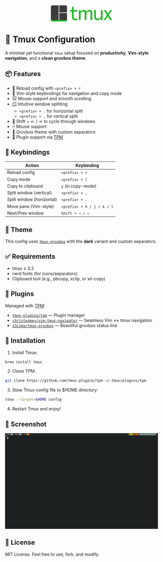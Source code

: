 <p align="center">
  <img src="assets/tmux.svg" width="40%">
</p>

# 🧰 Tmux Configuration

A minimal yet functional `tmux` setup focused on **productivity**, **Vim-style navigation**, and a **clean gruvbox theme**.

## 📦 Features

- 🔁 Reload config with `<prefix> + r`
- 🎯 Vim-style keybindings for navigation and copy mode
- 🐭 Mouse support and smooth scrolling
- 🪟 Intuitive window splitting:
  - `<prefix> + .` for horizontal split
  - `<prefix> + ,` for vertical split
- 🚀 Shift + ← / → to cycle through windows
- 🖱 Mouse support
- 🎨 Gruvbox theme with custom separators
- 🔌 Plugin support via [TPM](https://github.com/tmux-plugins/tpm)

## 🎹 Keybindings

| Action                    | Keybinding                 |
| ------------------------- | -------------------------- |
| Reload config             | `<prefix> + r`             |
| Copy mode                 | `<prefix> + [`             |
| Copy to clipboard         | `y` (in copy-mode)         |
| Split window (vertical)   | `<prefix> + ,`             |
| Split window (horizontal) | `<prefix> + .`             |
| Move pane (Vim-style)     | `<prefix> + h / j / k / l` |
| Next/Prev window          | `Shift + → / ←`            |

## 🎨 Theme

This config uses [`tmux-gruvbox`](https://github.com/z3z1ma/tmux-gruvbox) with the **dark** variant and custom separators.

## ✅ Requirements

- tmux ≥ 3.2
- nerd fonts (for icons/separators)
- Clipboard tool (e.g., pbcopy, xclip, or wl-copy)

## 🔌 Plugins

Managed with [TPM](https://github.com/tmux-plugins/tpm):

- [`tmux-plugins/tpm`](https://github.com/tmux-plugins/tpm) — Plugin manager
- [`christoomey/vim-tmux-navigator`](https://github.com/christoomey/vim-tmux-navigator) — Seamless Vim ↔ tmux navigation
- [`z3z1ma/tmux-gruvbox`](https://github.com/z3z1ma/tmux-gruvbox) — Beautiful gruvbox status line

## 🚀 Installation

1. Install Tmux:

```zsh
brew install tmux
```

2. Clone TPM:

```sh
git clone https://github.com/tmux-plugins/tpm ~/.tmux/plugins/tpm
```

3. Stow Tmux config file to $HOME directory:

```zsh
stow --target=$HOME config
```

4. Restart Tmux and enjoy!

## 📸 Screenshot

![Screenshot](assets/tmux-bar.png)

## 📄 License

MIT License. Feel free to use, fork, and modify.
